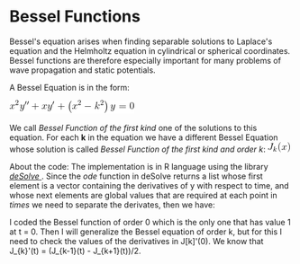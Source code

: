 # Bessel Functions
Bessel's equation arises when finding separable solutions to Laplace's equation and the Helmholtz equation in cylindrical or spherical coordinates. Bessel functions are therefore especially important for many problems of wave propagation and static potentials.

A Bessel Equation is in the form:

![Bessel Equation](https://github.com/VitorMourao/BesselFunctions/blob/master/images/BesselEquation.gif )

We call _Bessel Function of the first kind_ one of the solutions to this equation.
For each **k** in the equation we have a different Bessel Equation whose solution is called _Bessel Function of the first kind and order k_: ![ Bessel Function](https://github.com/VitorMourao/BesselFunctions/blob/master/images/Besselk.gif)

About the code:
The implementation is in R language using the library [_deSolve_ ](http://desolve.r-forge.r-project.org/). Since the _ode_ function in deSolve returns a list whose first element is a vector containing the derivatives of y with respect to time, and whose next elements are global values that are required at each point in _times_ we need to separate the derivates, then we have:



I coded the Bessel function of order 0 which is the only one that has value 1 at t = 0.
Then I will generalize the Bessel equation of order k,
but for this I need to check the values of the derivatives in J[k]'(0).
We know that J_{k}'(t) = (J_{k-1}(t) - J_{k+1}(t))/2.
